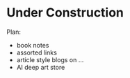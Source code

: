 # Under Construction

Plan:
- book notes
- assorted links
- article style blogs on ... 
- AI deep art store